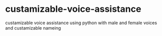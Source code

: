 # custamizable-voice-assistance
custamizable voice assistance using python with male and female voices and custamizable nameing 
